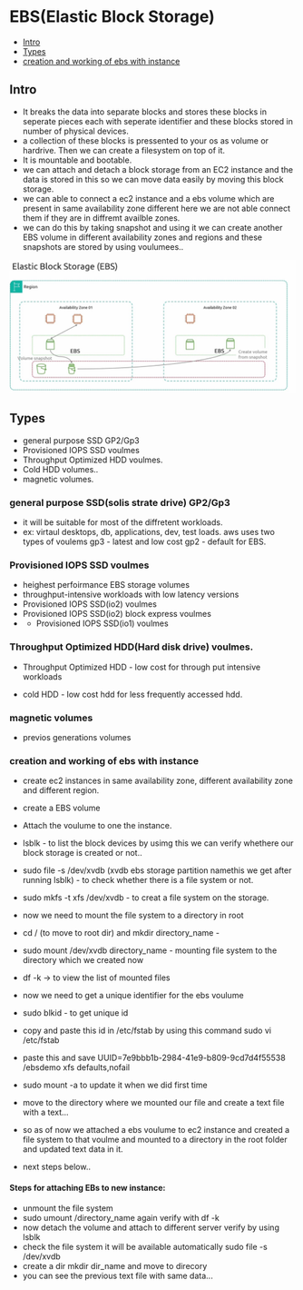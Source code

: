 # EBS(Elastic Block Storage)


- [ Intro ](#Intro)
- [ Types ](#Types)
- [ creation and working of ebs with instance](#creation-and-working-of-ebs-with-instance)


## Intro
-  It breaks the data into separate blocks and stores these blocks in seperate pieces each with seperate identifier and these blocks stored in number of physical devices.
- a collection of these blocks is pressented to your os as volume or hardrive. Then we can create a filesystem on top of it. 
- It is mountable and bootable.
- we can attach and detach a block storage from an EC2 instance and the data is stored in this so we can move data easily by moving this block storage.
- we can able to connect a ec2 instance and a ebs volume which are present in same availability zone different here we are not able connect them if they are in diffremt availble zones.
- we can do this by taking snapshot and using it we can create another EBS volume in different availability zones and regions and these snapshots are stored by using voulumees..

![screenshot](https://github.com/SrinivasEsapalli/DevOps-complete/blob/main/linux/Screenshorts/Screen%2027.jpg)


## Types
- general purpose SSD GP2/Gp3
- Provisioned IOPS SSD voulmes
- Throughput Optimized HDD voulmes.
- Cold HDD volumes..
- magnetic volumes.

### general purpose SSD(solis strate drive) GP2/Gp3
- it will be suitable for most of the diffretent workloads.
-  ex: virtaul desktops, db, applications, dev, test loads.
aws uses two types of voulems
 gp3 - latest and low cost
 gp2 - default for EBS.

 ### Provisioned IOPS SSD voulmes
 - heighest perfoirmance EBS storage volumes
 - throughput-intensive workloads with low latency
 versions
 - Provisioned IOPS SSD(io2) voulmes
 - Provisioned IOPS SSD(io2) block express voulmes
 - - Provisioned IOPS SSD(io1) voulmes

 ### Throughput Optimized HDD(Hard disk drive) voulmes.
 - Throughput Optimized HDD - low cost for through put intensive workloads

 -  cold HDD - low cost hdd for less frequently accessed hdd.

 ### magnetic volumes
 - previos generations volumes
 

 ### creation and working of ebs with instance
- create ec2 instances in same availability zone, different availability zone and different region.
- create a EBS volume 
- Attach the voulume to one the instance.
- lsblk - to list the block devices 
  by usimg this we can verify whethere our block storage is created or not..
- sudo file -s /dev/xvdb (xvdb ebs storage partition  namethis we get after running lsblk) - to check whether there is a file system or not.
-  sudo mkfs -t xfs /dev/xvdb - to creat a file system on the storage.
- now we need to mount the file system to a directory in root
- cd / (to move to root dir) and mkdir directory_name - 
- sudo mount /dev/xvdb directory_name - mounting file system to the directory which we created now
- df -k -> to view the list of mounted files  
- now we need  to get a unique identifier for the ebs voulume

- sudo blkid - to get unique id
- copy and paste this id in /etc/fstab by using this command sudo vi /etc/fstab
- paste this and save UUID=7e9bbb1b-2984-41e9-b809-9cd7d4f55538 /ebsdemo xfs defaults,nofail
-  sudo mount -a to update it when we did first time
- move to the directory where we mounted our file  and create a text file  with a text...

- so as of now we attached a ebs voulume to ec2 instance and created a file system to that voulme and mounted to a directory in the root folder and updated text data in it.
 - next steps below..

 #### Steps for attaching EBs to new instance:
 - unmount the file system
 - sudo umount /directory_name again verify with df -k
 - now detach the volume and attach to different server verify by using 
 lsblk
 - check the file system it will be available automatically
 sudo file -s /dev/xvdb
 - create a dir  mkdir dir_name and move to direcory
- you can see the previous text file with same data...










